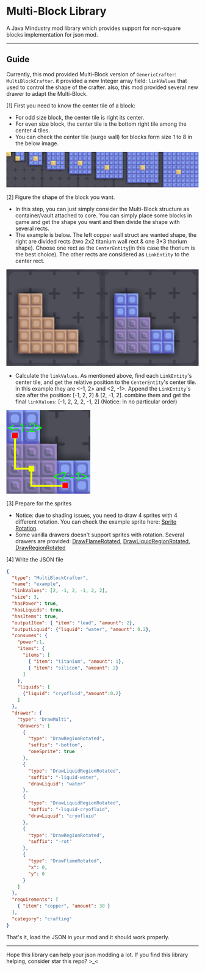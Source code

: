 # Multi-Block Library
A Java Mindustry mod library which provides support for non-square blocks implementation for json mod.
***
## Guide
Currently, this mod provided Multi-Block version of `GenericCrafter`: `MultiBlockCrafter`.
it provided a new Integer array field: `linkValues` that used to control the shape of the crafter.
also, this mod provided several new drawer to adapt the Multi-Block.

[1] First you need to know the center tile of a block:

* For odd size block, the center tile is right its center.
* For even size block, the center tile is the bottom right tile among the center 4 tiles.
* You can check the center tile (surge wall) for blocks form size 1 to 8 in the below image.

![img.png](github-picture/center-tile.png)

[2] Figure the shape of the block you want.
* In this step, you can just simply consider the Multi-Block structure as container/vault attached to core.
  You can simply place some blocks in game and get the shape you want and then divide the shape with several rects.
* The example is below. The left copper wall struct are wanted shape, the right are divided rects 
  (two 2x2 titanium wall rect & one 3*3 thorium shape). Choose one rect as the `CenterEntity`(in this case the thorium is the best choice). 
  The other rects are considered as `LinkEntity` to the center rect.

![img.png](github-picture/shape.png)
* Calculate the `linkValues`. As mentioned above, find each `LinkEntity`'s center tile, and get the relative position
  to the `CenterEntity`'s center tile. in this example they are <-1, 2> and <2, -1>. Append the `LinkEntity`'s size after
  the position: [-1, 2, 2] & [2, -1, 2]. combine them and get the final `linkValues`: [-1, 2, 2, 2, -1, 2] (Notice: In no particular order)

![img.png](github-picture/relative-position.png)

[3] Prepare for the sprites
* Notice: due to shading issues, you need to draw 4 sprites with 4 different rotation.
  You can check the example sprite here: [Sprite Rotation](./template/sprites/blocks/rotSprite).
* Some vanilla drawers doesn't support sprites with rotation. Several drawers are provided:
  [DrawFlameRotated](./src/multiblock/extend/DrawFlameRotated.java),
  [DrawLiquidRegionRotated](./src/multiblock/extend/DrawLiquidRegionRotated.java),
  [DrawRegionRotated](./src/multiblock/extend/DrawRegionRotated.java)

[4] Write the JSON file
```JSON
{
  "type": "MultiBlockCrafter",
  "name": "example",
  "linkValues": [2, -1, 2, -1, 2, 2],
  "size": 3,
  "hasPower": true,
  "hasLiquids": true,
  "hasItems": true,
  "outputItem": { "item": "lead", "amount": 2},
  "outputLiquid": {"liquid": "water", "amount": 0.2},
  "consumes": {
    "power":1,
    "items": {
      "items": [
        { "item": "titanium", "amount": 1},
        { "item": "silicon", "amount": 2}
      ]
    },
    "liquids": [
      {"liquid": "cryofluid","amount":0.2}
    ]
  },
  "drawer": {
    "type": "DrawMulti",
    "drawers": [
      {
        "type": "DrawRegionRotated",
        "suffix": "-bottom",
        "oneSprite": true
      },
      {
        "type": "DrawLiquidRegionRotated",
        "suffix": "-liquid-water",
        "drawLiquid": "water"
      },
      {
        "type": "DrawLiquidRegionRotated",
        "suffix": "-liquid-cryofluid",
        "drawLiquid": "cryofluid"
      },
      {
        "type": "DrawRegionRotated",
        "suffix": "-rot"
      },
      {
        "type": "DrawFlameRotated",
        "x": 0,
        "y": 0
      }
    ]
  },
  "requirements": [
    { "item": "copper", "amount": 30 }
  ],
  "category": "crafting"
}
```
That's it, load the JSON in your mod and it should work properly.

---
Hope this library can help your json modding a lot.
If you find this library helping, consider star this repo? >_<
